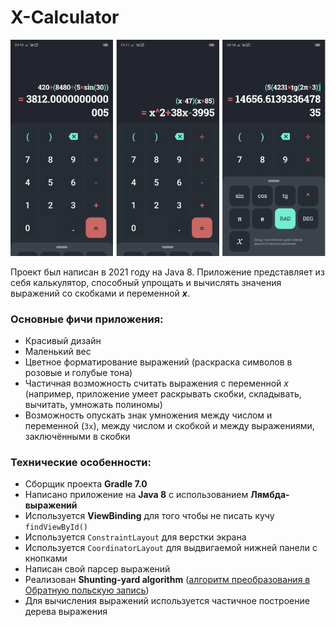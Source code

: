 # X-Calculator

![](https://github.com/s0ba4/IT-Samsung_project/raw/master/screenshots/1.png)



Проект был написан в 2021 году на Java 8. Приложение представляет из себя калькулятор, способный упрощать и вычислять значения выражений со скобками и переменной ***x***.

### Основные фичи приложения:

- Красивый дизайн
- Маленький вес
- Цветное форматирование выражений (раскраска символов в розовые и голубые тона)
- Частичная возможность считать выражения с переменной *x* (например, приложение умеет раскрывать скобки, складывать, вычитать, умножать полиномы)
- Возможность опускать знак умножения между числом и переменной (`3x`), между числом и скобкой и между выражениями, заключёнными в скобки

### Технические особенности:

- Сборщик проекта **Gradle 7.0**
- Написано приложение на **Java 8** с использованием **Лямбда-выражений**
- Используется **ViewBinding** для того чтобы не писать кучу `findViewById()`
- Используется `ConstraintLayout` для верстки экрана
- Используется `CoordinatorLayout` для выдвигаемой нижней панели с кнопками
- Написан свой парсер выражений
- Реализован **Shunting-yard algorithm** ([алгоритм преобразования в Обратную польскую запись](https://en.wikipedia.org/wiki/Shunting-yard_algorithm)) 
- Для вычисления выражений используется частичное построение дерева выражения

